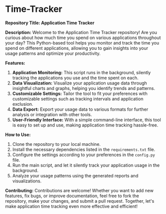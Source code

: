 # Time-Tracker
**Repository Title: Application Time Tracker**

**Description:**
Welcome to the Application Time Tracker repository! Are you curious about how much time you spend on various applications throughout your day? This Python-based tool helps you monitor and track the time you spend on different applications, allowing you to gain insights into your usage patterns and optimize your productivity.

**Features:**
1. **Application Monitoring:** This script runs in the background, silently tracking the applications you use and the time spent on each.
2. **Data Visualization:** Visualize your application usage data through insightful charts and graphs, helping you identify trends and patterns.
3. **Customizable Settings:** Tailor the tool to fit your preferences with customizable settings such as tracking intervals and application exclusion.
4. **Data Export:** Export your usage data to various formats for further analysis or integration with other tools.
5. **User-Friendly Interface:** With a simple command-line interface, this tool is easy to set up and use, making application time tracking hassle-free.

**How to Use:**
1. Clone the repository to your local machine.
2. Install the necessary dependencies listed in the `requirements.txt` file.
3. Configure the settings according to your preferences in the `config.py` file.
4. Run the main script, and let it silently track your application usage in the background.
5. Analyze your usage patterns using the generated reports and visualizations.

**Contributing:**
Contributions are welcome! Whether you want to add new features, fix bugs, or improve documentation, feel free to fork the repository, make your changes, and submit a pull request. Together, let's make application time tracking even more effective and efficient!

